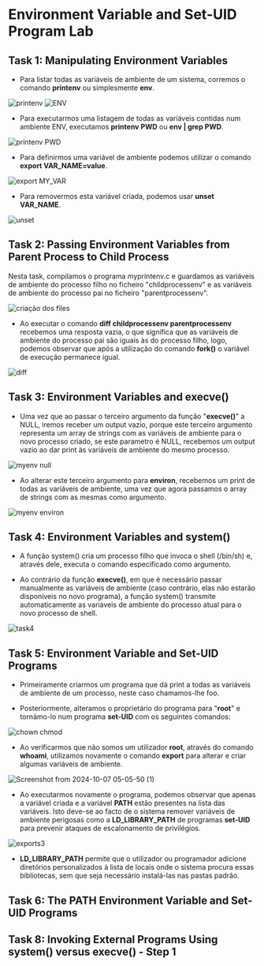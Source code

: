 # Environment Variable and Set-UID Program Lab

## Task 1: Manipulating Environment Variables

* Para listar todas as variáveis de ambiente de um sistema, corremos o comando **printenv** ou simplesmente **env**.

![printenv](https://github.com/user-attachments/assets/3038d2a1-912f-4ad0-97d2-be2a1294a06e)
![ENV](https://github.com/user-attachments/assets/d980201a-b5e7-45b1-806a-205d78c03f87)

  
* Para executarmos uma listagem de todas as variáveis contidas num ambiente ENV, executamos **printenv PWD** ou **env | grep PWD**.

![printenv PWD](https://github.com/user-attachments/assets/8f068e28-b903-438a-bd49-84e418538d6a)


* Para definirmos uma variável de ambiente podemos utilizar o comando **export VAR_NAME=value**.

![export MY_VAR](https://github.com/user-attachments/assets/cb745472-0d83-49ba-8726-9f78d2256d46)


* Para removermos esta variável criada, podemos usar **unset VAR_NAME**.

![unset](https://github.com/user-attachments/assets/6938e113-63d2-45a4-8c17-c54eac222ba6)


## Task 2: Passing Environment Variables from Parent Process to Child Process

Nesta task, compilamos o programa myprintenv.c e guardamos as variáveis de ambiente do processo filho no ficheiro "childprocessenv" e as variáveis de ambiente do processo pai no ficheiro "parentprocessenv".

![criação dos files](https://github.com/user-attachments/assets/581772bb-b779-4629-b579-77ddf141b678)


* Ao executar o comando **diff childprocessenv parentprocessenv** recebemos uma resposta vazia, o que significa que as variáveis de ambiente do processo pai são iguais às do processo filho, logo, podemos observar que após a utilização do comando **fork()** o variável de execução permanece igual.

![diff](https://github.com/user-attachments/assets/c9a1e017-b60f-4d01-955c-27023e51ccfc)


## Task 3: Environment Variables and execve()

* Uma vez que ao passar o terceiro argumento da função "**execve()**" a NULL, iremos receber um output vazio, porque este terceiro argumento representa um array de strings com as variáveis de ambiente para o novo processo criado, se este parametro é NULL, recebemos um output vazio ao dar print às variáveis de ambiente do mesmo processo.

![myenv null](https://github.com/user-attachments/assets/70892307-10dd-4695-8967-06a4e76c8c13)


* Ao alterar este terceiro argumento para **environ**, recebemos um print de todas as variáveis de ambiente, uma vez que agora passamos o array de strings com as mesmas como argumento.

![myenv environ](https://github.com/user-attachments/assets/0e9b3218-626b-43b0-aa01-3807dec9f5fc)


## Task 4: Environment Variables and system()

* A função system() cria um processo filho que invoca o shell (/bin/sh) e, através dele, executa o comando especificado como argumento.

* Ao contrário da função **execve()**, em que é necessário passar manualmente as variáveis de ambiente (caso contrário, elas não estarão disponíveis no novo programa), a função system() transmite automaticamente as variáveis de ambiente do processo atual para o novo processo de shell.

![task4](https://github.com/user-attachments/assets/6c7093fa-dcd4-4097-9bc9-632801250558)


## Task 5: Environment Variable and Set-UID Programs

* Primeiramente criarmos um programa que dá print a todas as variáveis de ambiente de um processo, neste caso chamamos-lhe foo.
  
* Posteriormente, alteramos o proprietário do programa para "**root**" e tornámo-lo num programa **set-UID** com os seguintes comandos:

![chown chmod](https://github.com/user-attachments/assets/b81de475-852f-4889-8fae-9c5b90bd832a)


* Ao verificarmos que não somos um utilizador **root**, através do comando **whoami**, utilizamos novamente o comando **export** para alterar e criar algumas variáveis de ambiente.

![Screenshot from 2024-10-07 05-05-50 (1)](https://github.com/user-attachments/assets/baa98f15-4455-46e7-977a-f9b1f237a648)



* Ao executarmos novamente o programa, podemos observar que apenas a variável criada e a variável **PATH** estão presentes na lista das variáveis. Isto deve-se ao facto de o sistema remover variáveis de ambiente perigosas como a **LD_LIBRARY_PATH** de programas **set-UID** para prevenir ataques de escalonamento de privilégios.

![exports3](https://github.com/user-attachments/assets/c7182983-b6c3-4276-aefb-4d779f5e0178)


* **LD_LIBRARY_PATH** permite que o utilizador ou programador adicione diretórios personalizados à lista de locais onde o sistema procura essas bibliotecas, sem que seja necessário instalá-las nas pastas padrão.

## Task 6: The PATH Environment Variable and Set-UID Programs

## Task 8: Invoking External Programs Using system() versus execve() - Step 1


  
